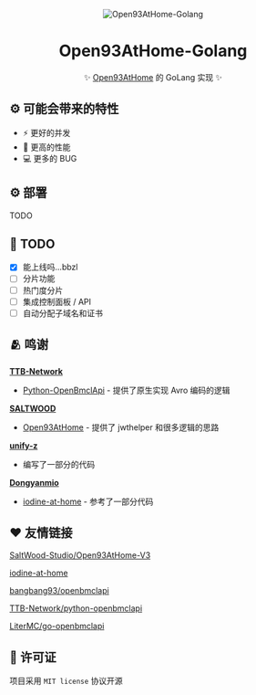 <div align="center">

![Open93AtHome-Golang](https://socialify.git.ci/Mxmilu666/Open93AtHome-Golang/image?description=1&forks=1&issues=1&language=1&name=1&pulls=1&stargazers=1&theme=Auto)

# Open93AtHome-Golang
✨ [Open93AtHome](https://github.com/SaltWood-Studio/Open93AtHome-V3) 的 GoLang 实现 ✨

</div>

## ⚙️ 可能会带来的特性
- ⚡ 更好的并发
- 🚀 更高的性能
- 💻 更多的 BUG

## ⚙️ 部署
TODO

## 📍 TODO
<!-- 你别提了，能上线吗…bbzl，还提feature，你要气死我啊-->
- [x] 能上线吗…bbzl
- [ ] 分片功能
- [ ] 热门度分片
- [ ] 集成控制面板 / API
- [ ] 自动分配子域名和证书

## 🫂 鸣谢
**[TTB-Network](https://github.com/TTB-Network)**
- [Python-OpenBmclApi](https://github.com/TTB-Network/python-openbmclapi) - 提供了原生实现 Avro 编码的逻辑

**[SALTWOOD](https://github.com/SALTWOOD)**
- [Open93AtHome](https://github.com/SaltWood-Studio/Open93AtHome-V3) - 提供了 jwthelper 和很多逻辑的思路

**[unify-z](https://github.com/unify-z)**
- 编写了一部分的代码

**[Dongyanmio](https://github.com/dongyanmio)**
- [iodine-at-home](https://github.com/ZeroNexis/iodine-at-home) - 参考了一部分代码

## ❤ 友情链接
[SaltWood-Studio/Open93AtHome-V3](https://github.com/SaltWood-Studio/Open93AtHome-V3)

[iodine-at-home](https://github.com/ZeroNexis/iodine-at-home)

[bangbang93/openbmclapi](https://github.com/bangbang93/openbmclapi)

[TTB-Network/python-openbmclapi](https://github.com/TTB-Network/python-openbmclapi)

[LiterMC/go-openbmclapi](https://github.com/LiterMC/go-openbmclapi)

## 📖 许可证
项目采用 `MIT license` 协议开源